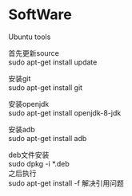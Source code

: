# SoftWare
Ubuntu tools</br>

首先更新source</br>
sudo apt-get install update</br>

安装git</br>
sudo apt-get install git</br>

安装openjdk</br>
sudo apt-get install openjdk-8-jdk</br>

安装adb</br>
sudo apt-get install adb</br>

deb文件安装</br>
sudo dpkg -i *.deb</br>
之后执行</br>
sudo apt-get install -f 解决引用问题</br>


